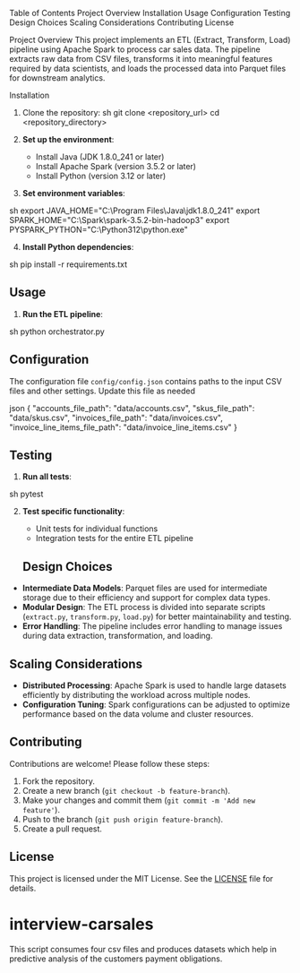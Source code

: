 

Table of Contents
Project Overview
Installation
Usage
Configuration
Testing
Design Choices
Scaling Considerations
Contributing
License

Project Overview
This project implements an ETL (Extract, Transform, Load) pipeline using Apache Spark to process car sales data. The pipeline extracts raw data from CSV files, transforms it into meaningful features required by data scientists, and loads the processed data into Parquet files for downstream analytics.

Installation
1. Clone the repository:
    sh git clone <repository_url> cd <repository_directory>

2. **Set up the environment**:
    - Install Java (JDK 1.8.0_241 or later)
    - Install Apache Spark (version 3.5.2 or later)
    - Install Python (version 3.12 or later)

3. **Set environment variables**:

sh export JAVA_HOME="C:\Program Files\Java\jdk1.8.0_241" export SPARK_HOME="C:\Spark\spark-3.5.2-bin-hadoop3" export PYSPARK_PYTHON="C:\Python312\python.exe"

4. **Install Python dependencies**:

sh pip install -r requirements.txt

## Usage
1. **Run the ETL pipeline**:

sh python orchestrator.py

## Configuration
The configuration file `config/config.json` contains paths to the input CSV files and other settings. Update this file as needed

json { "accounts_file_path": "data/accounts.csv", "skus_file_path": "data/skus.csv", "invoices_file_path": "data/invoices.csv", "invoice_line_items_file_path": "data/invoice_line_items.csv" }

## Testing
1. **Run all tests**:

sh pytest

2. **Test specific functionality**:
    - Unit tests for individual functions
    - Integration tests for the entire ETL pipeline

    ## Design Choices
- **Intermediate Data Models**: Parquet files are used for intermediate storage due to their efficiency and support for complex data types.
- **Modular Design**: The ETL process is divided into separate scripts (`extract.py`, `transform.py`, `load.py`) for better maintainability and testing.
- **Error Handling**: The pipeline includes error handling to manage issues during data extraction, transformation, and loading.

## Scaling Considerations
- **Distributed Processing**: Apache Spark is used to handle large datasets efficiently by distributing the workload across multiple nodes.
- **Configuration Tuning**: Spark configurations can be adjusted to optimize performance based on the data volume and cluster resources.

## Contributing
Contributions are welcome! Please follow these steps:
1. Fork the repository.
2. Create a new branch (`git checkout -b feature-branch`).
3. Make your changes and commit them (`git commit -m 'Add new feature'`).
4. Push to the branch (`git push origin feature-branch`).
5. Create a pull request.

## License
This project is licensed under the MIT License. See the [LICENSE](LICENSE) file for details.
# interview-carsales
This script consumes four csv files and produces datasets which help in predictive analysis of the customers payment obligations.
